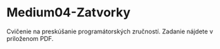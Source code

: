 # Medium04-Zatvorky
Cvičenie na preskúšanie programátorských zručností. Zadanie nájdete v priloženom PDF.
